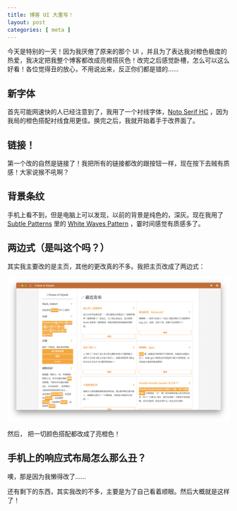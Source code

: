```yaml
---
title: 博客 UI 大重写！
layout: post
categories: [ meta ]
---
```


今天是特别的一天！因为我厌倦了原来的那个 UI ，并且为了表达我对橙色极度的热爱，我决定把我整个博客都改成亮橙搭灰色！改完之后感觉卧槽，怎么可以这么好看！各位觉得丑的放心，不用说出来，反正你们都是错的……

## 新字体

首先可能网速快的人已经注意到了，我用了一个衬线字体，[Noto Serif HC](https://fonts.google.com/specimen/Noto+Serif+SC) ，因为我局的橙色搭配衬线食用更佳。换完之后，我就开始着手于改界面了。

## 链接！

第一个改的自然是链接了！我把所有的链接都改的跟按钮一样，现在按下去贼有质感！大家说猴不吼啊？

## 背景条纹

手机上看不到，但是电脑上可以发现，以前的背景是纯色的，深灰。现在我用了 [Subtle Patterns](https://www.toptal.com/designers/subtlepatterns/) 里的 [White Waves Pattern](https://www.toptal.com/designers/subtlepatterns/white-waves-pattern/) ，霎时间感觉有质感多了。

## 两边式（是叫这个吗？）

其实我主要改的是主页，其他的更改真的不多。我把主页改成了两边式：

![新主页](/assets/new_home.png)

然后， 把一切颜色搭配都改成了亮橙色！

## 手机上的响应式布局怎么那么丑？

噢，那是因为我懒得改了……

还有剩下的东西，其实我改的不多，主要是为了自己看着顺眼。然后大概就是这样了！
